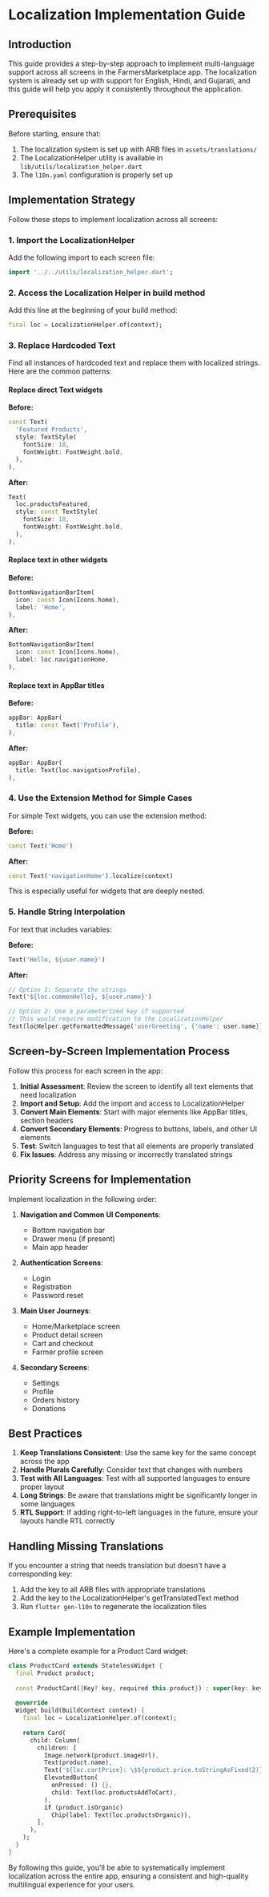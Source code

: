 # Localization Implementation Guide

## Introduction

This guide provides a step-by-step approach to implement multi-language support across all screens in the FarmersMarketplace app. The localization system is already set up with support for English, Hindi, and Gujarati, and this guide will help you apply it consistently throughout the application.

## Prerequisites

Before starting, ensure that:
1. The localization system is set up with ARB files in `assets/translations/`
2. The LocalizationHelper utility is available in `lib/utils/localization_helper.dart`
3. The `l10n.yaml` configuration is properly set up

## Implementation Strategy

Follow these steps to implement localization across all screens:

### 1. Import the LocalizationHelper

Add the following import to each screen file:

```dart
import '../../utils/localization_helper.dart';
```

### 2. Access the Localization Helper in build method

Add this line at the beginning of your build method:

```dart
final loc = LocalizationHelper.of(context);
```

### 3. Replace Hardcoded Text

Find all instances of hardcoded text and replace them with localized strings. Here are the common patterns:

#### Replace direct Text widgets

**Before:**
```dart
const Text(
  'Featured Products',
  style: TextStyle(
    fontSize: 18,
    fontWeight: FontWeight.bold,
  ),
),
```

**After:**
```dart
Text(
  loc.productsFeatured,
  style: const TextStyle(
    fontSize: 18,
    fontWeight: FontWeight.bold,
  ),
),
```

#### Replace text in other widgets

**Before:**
```dart
BottomNavigationBarItem(
  icon: const Icon(Icons.home),
  label: 'Home',
),
```

**After:**
```dart
BottomNavigationBarItem(
  icon: const Icon(Icons.home),
  label: loc.navigationHome,
),
```

#### Replace text in AppBar titles

**Before:**
```dart
appBar: AppBar(
  title: const Text('Profile'),
),
```

**After:**
```dart
appBar: AppBar(
  title: Text(loc.navigationProfile),
),
```

### 4. Use the Extension Method for Simple Cases

For simple Text widgets, you can use the extension method:

**Before:**
```dart
const Text('Home')
```

**After:**
```dart
const Text('navigationHome').localize(context)
```

This is especially useful for widgets that are deeply nested.

### 5. Handle String Interpolation

For text that includes variables:

**Before:**
```dart
Text('Hello, ${user.name}')
```

**After:**
```dart
// Option 1: Separate the strings
Text('${loc.commonHello}, ${user.name}')

// Option 2: Use a parameterized key if supported
// This would require modification to the LocalizationHelper
Text(locHelper.getFormattedMessage('userGreeting', {'name': user.name}))
```

## Screen-by-Screen Implementation Process

Follow this process for each screen in the app:

1. **Initial Assessment**: Review the screen to identify all text elements that need localization
2. **Import and Setup**: Add the import and access to LocalizationHelper
3. **Convert Main Elements**: Start with major elements like AppBar titles, section headers
4. **Convert Secondary Elements**: Progress to buttons, labels, and other UI elements
5. **Test**: Switch languages to test that all elements are properly translated
6. **Fix Issues**: Address any missing or incorrectly translated strings

## Priority Screens for Implementation

Implement localization in the following order:

1. **Navigation and Common UI Components**:
   - Bottom navigation bar
   - Drawer menu (if present)
   - Main app header

2. **Authentication Screens**:
   - Login
   - Registration
   - Password reset

3. **Main User Journeys**:
   - Home/Marketplace screen
   - Product detail screen
   - Cart and checkout
   - Farmer profile screen

4. **Secondary Screens**:
   - Settings
   - Profile
   - Orders history
   - Donations

## Best Practices

1. **Keep Translations Consistent**: Use the same key for the same concept across the app
2. **Handle Plurals Carefully**: Consider text that changes with numbers
3. **Test with All Languages**: Test with all supported languages to ensure proper layout
4. **Long Strings**: Be aware that translations might be significantly longer in some languages
5. **RTL Support**: If adding right-to-left languages in the future, ensure your layouts handle RTL correctly

## Handling Missing Translations

If you encounter a string that needs translation but doesn't have a corresponding key:

1. Add the key to all ARB files with appropriate translations
2. Add the key to the LocalizationHelper's getTranslatedText method
3. Run `flutter gen-l10n` to regenerate the localization files

## Example Implementation

Here's a complete example for a Product Card widget:

```dart
class ProductCard extends StatelessWidget {
  final Product product;
  
  const ProductCard({Key? key, required this.product}) : super(key: key);
  
  @override
  Widget build(BuildContext context) {
    final loc = LocalizationHelper.of(context);
    
    return Card(
      child: Column(
        children: [
          Image.network(product.imageUrl),
          Text(product.name),
          Text('${loc.cartPrice}: \$${product.price.toStringAsFixed(2)}'),
          ElevatedButton(
            onPressed: () {},
            child: Text(loc.productsAddToCart),
          ),
          if (product.isOrganic)
            Chip(label: Text(loc.productsOrganic)),
        ],
      ),
    );
  }
}
```

By following this guide, you'll be able to systematically implement localization across the entire app, ensuring a consistent and high-quality multilingual experience for your users. 